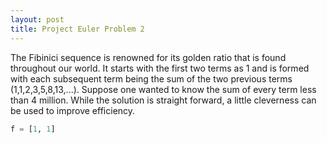 ```yaml
---
layout: post
title: Project Euler Problem 2
---
```


The Fibinici sequence is renowned for its golden ratio that is found throughout our world. It starts with the first two terms as 1 and is formed with each subsequent term being the sum of the two previous terms (1,1,2,3,5,8,13,...). Suppose one wanted to know the sum of every term less than 4 million. While the solution is straight forward, a little cleverness can be used to improve efficiency. 

```python
f = [1, 1]
```
